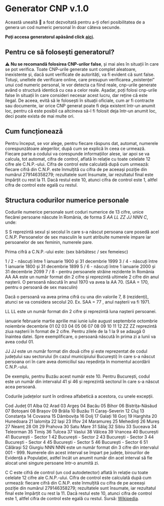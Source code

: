 # Generator CNP v.1.0
Această unealtă 🔨 a fost dezvoltată pentru a-ți oferi posibilitatea de a genera un cod numeric personal în doar câteva secunde.

**Poți accesa generatorul apăsând click [aici](https://generatorcnp.github.io/).**

## Pentru ce să folosești generatorul?
⚠️ **Nu se recomandă folosirea CNP-urilor false**, și mai ales în situații în care se pot verifica. Toate CNP-urile generate sunt complet aleatoare, inexistente și, dacă sunt verificate de autorități, va fi evident că sunt false. Totuși, uneltele de verificare online, care presupun verificarea „existenței” unui cod numeric personal, le vor detecta ca fiind reale, cnp-urile generate având o structură identică cu cea a celor reale. Așadar, poți folosi cnp-urile false în situații în care consideri necesar acest lucru, dar reține că este ilegal. De aceea, evită să le folosești în situații oficiale, cum ar fi contracte sau documente, iar orice CNP generat poate fi deja existent într-un anumit loc, pentru că este posibil ca altcineva să-l fi folosit deja într-un anumit loc, deci poate exista de mai multe ori.
## Cum funcționează
Pentru început, se vor alege, pentru fiecare răspuns dat, automat, numerele corespunzătoare alegerilor, după cum se explică în ceea ce urmează. Fiecare parte a codului va corespunde informațiilor alese, iar apoi se va calcula, tot automat, cifra de control, aflată în relație cu toate celelate 12 cifre ale C.N.P.-ului. Cifra de control este calculată după cum urmează: fiecare cifră din C.N.P. este înmulțită cu cifra de pe aceeași poziție din numărul 279146358279; rezultatele sunt însumate, iar rezultatul final este împărțit cu rest la 11. Dacă restul este 10, atunci cifra de control este 1, altfel cifra de control este egală cu restul.

## Structura codurilor numerice personale
Codurile numerice personale sunt coduri numerice de 13 cifre, unice fiecărei persoane născute în România, de forma *S	AA	LL	ZZ	JJ	NNN	C*, unde:

S
S reprezintă sexul și secolul în care s-a născut persoana care posedă acel C.N.P. Persoanelor de sex masculin le sunt atribuite numerele impare iar persoanelor de sex feminin, numerele pare.

Prima cifră a C.N.P.-ului este: (sex bărbătesc / sex femeiesc)

1 / 2 - născuți între 1 ianuarie 1900 și 31 decembrie 1999
3 / 4 - născuți între 1 ianuarie 1800 și 31 decembrie 1899
5 / 6 - născuți între 1 ianuarie 2000 și 31 decembrie 2099
7 / 8 - pentru persoanele străine rezidente în România
AA
AA este un număr format din 2 cifre și reprezintă ultimele 2 cifre din anul nașterii. O persoană născută în anul 1970 va avea la AA 70. (SAA = 170, pentru o persoană de sex masculin)

Dacă o persoană va avea prima cifră cu una din valorile 7, 8 (rezidenți), atunci se va considera secolul 20. Ex. SAA = 77
, anul nașterii va fi 1971.

LL
LL este un număr format din 2 cifre și reprezintă luna nașterii persoanei.

ianuarie	februarie	martie	aprilie	mai	iunie	iulie	august	septembrie	octombrie	noiembrie	decembrie
01	02	03	04	05	06	07	08	09	10	11	12
ZZ
ZZ reprezintă ziua nașterii în format de 2 cifre. Pentru zilele de la 1 la 9 se adaugă 0 înaintea datei. Spre exemplificare, o persoană născută în prima zi a lunii va avea codul 01.

JJ
JJ este un număr format din două cifre și este reprezentat de codul județului sau sectorului (în cazul municipiului București) în care s-a născut persoana ori în care avea domiciliul sau reședința în momentul acordării C.N.P.-ului.

De exemplu, pentru Buzău acest număr este 10. Pentru București, codul este un număr din intervalul 41 și 46 și reprezintă sectorul în care s-a născut acea persoană.

Codurile județelor sunt în ordinea alfabetică a acestora, cu unele excepții.

Cod	Județ
01	Alba
02	Arad
03	Argeș
04	Bacău
05	Bihor
06	Bistrița-Năsăud
07	Botoșani
08	Brașov
09	Brăila
10	Buzău
11	Caraș-Severin
12	Cluj
13	Constanța
14	Covasna
15	Dâmbovița
16	Dolj
17	Galați
18	Gorj
19	Harghita
20	Hunedoara
21	Ialomița
22	Iași
23	Ilfov
24	Maramureș
25	Mehedinți
26	Mureș
27	Neamț
28	Olt
29	Prahova
30	Satu Mare
31	Sălaj
32	Sibiu
33	Suceava
34	Teleorman
35	Timiș
36	Tulcea
37	Vaslui
38	Vâlcea
39	Vrancea
40	București
41	București - Sector 1
42	București - Sector 2
43	București - Sector 3
44	București - Sector 4
45	București - Sector 5
46	București - Sector 6
51	Călărași
52	Giurgiu
NNN
NNN este un număr format din 3 cifre din intervalul 001 - 999. Numerele din acest interval se împart pe județe, birourilor de Evidență a Populației, astfel încât un anumit număr din acel interval să fie alocat unei singure persoane într-o anumită zi.

C
C este cifră de control (un cod autodetector) aflată în relație cu toate celelate 12 cifre ale C.N.P.-ului. Cifra de control este calculată după cum urmează: fiecare cifră din C.N.P. este înmulțită cu cifra de pe aceeași poziție din numărul 279146358279; rezultatele sunt însumate, iar rezultatul final este împărțit cu rest la 11. Dacă restul este 10, atunci cifra de control este 1, altfel cifra de control este egală cu restul. Sursă: [Wikipedia](https://ro.wikipedia.org/wiki/Cod_numeric_personal).
